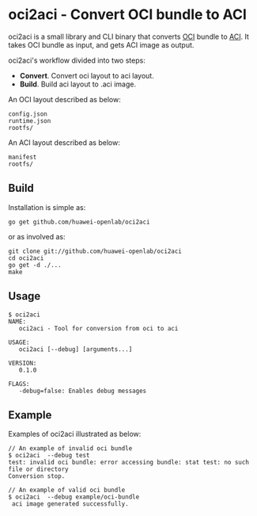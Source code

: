 # oci2aci - Convert OCI bundle to ACI

oci2aci is a small library and CLI binary that converts [OCI](https://github.com/opencontainers/specs) bundle to
[ACI](https://github.com/appc/spec/blob/master/SPEC.md#app-container-image). It takes OCI bundle as input, and gets ACI image as output.

oci2aci's workflow divided into two steps:
- **Convert**. Convert oci layout to aci layout.
- **Build**. Build aci layout to .aci image.

An OCI layout described as below:
```
config.json
runtime.json
rootfs/
```

An ACI layout described as below:
```
manifest
rootfs/
```

## Build

Installation is simple as:

	go get github.com/huawei-openlab/oci2aci

or as involved as:

	git clone git://github.com/huawei-openlab/oci2aci
	cd oci2aci
	go get -d ./...
	make
	
## Usage

```
$ oci2aci
NAME:
   oci2aci - Tool for conversion from oci to aci

USAGE:
   oci2aci [--debug] [arguments...]

VERSION:
   0.1.0

FLAGS:
   -debug=false: Enables debug messages

```

## Example

Examples of oci2aci illustrated as below:
```
// An example of invalid oci bundle
$ oci2aci  --debug test
test: invalid oci bundle: error accessing bundle: stat test: no such file or directory
Conversion stop.

// An example of valid oci bundle
$ oci2aci  --debug example/oci-bundle
 aci image generated successfully.

```
